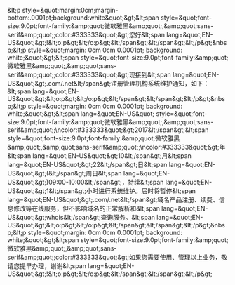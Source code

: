 &amp;lt;p style=&amp;quot;margin:0cm;margin-bottom:.0001pt;background:white&amp;quot;&amp;gt;&amp;lt;span style=&amp;quot;font-size:9.0pt;font-family:&amp;amp;quot;微软雅黑&amp;amp;quot;,&amp;amp;quot;sans-serif&amp;amp;quot;;color:#333333&amp;quot;&amp;gt;您好&amp;lt;span lang=&amp;quot;EN-US&amp;quot;&amp;gt;!&amp;lt;o:p&amp;gt;&amp;lt;/o:p&amp;gt;&amp;lt;/span&amp;gt;&amp;lt;/span&amp;gt;&amp;lt;/p&amp;gt;&amp;nbsp;&amp;lt;p style=&amp;quot;margin: 0cm 0cm 0.0001pt; background: white;&amp;quot;&amp;gt;&amp;lt;span style=&amp;quot;font-size:9.0pt;font-family:&amp;amp;quot;微软雅黑&amp;amp;quot;,&amp;amp;quot;sans-serif&amp;amp;quot;;color:#333333&amp;quot;&amp;gt;现接到&amp;lt;span lang=&amp;quot;EN-US&amp;quot;&amp;gt;.com/.net&amp;lt;/span&amp;gt;注册管理机构系统维护通知，如下：&amp;lt;span lang=&amp;quot;EN-US&amp;quot;&amp;gt;&amp;lt;o:p&amp;gt;&amp;lt;/o:p&amp;gt;&amp;lt;/span&amp;gt;&amp;lt;/span&amp;gt;&amp;lt;/p&amp;gt;&amp;nbsp;&amp;lt;p style=&amp;quot;margin: 0cm 0cm 0.0001pt; background: white;&amp;quot;&amp;gt;&amp;lt;span lang=&amp;quot;EN-US&amp;quot; style=&amp;quot;font-size:9.0pt;font-family:&amp;amp;quot;微软雅黑&amp;amp;quot;,&amp;amp;quot;sans-serif&amp;amp;quot;;\ncolor:#333333&amp;quot;&amp;gt;2017&amp;lt;/span&amp;gt;&amp;lt;span style=&amp;quot;font-size:9.0pt;font-family:&amp;amp;quot;微软雅黑&amp;amp;quot;,&amp;amp;quot;sans-serif&amp;amp;quot;;\ncolor:#333333&amp;quot;&amp;gt;年&amp;lt;span lang=&amp;quot;EN-US&amp;quot;&amp;gt;10&amp;lt;/span&amp;gt;月&amp;lt;span lang=&amp;quot;EN-US&amp;quot;&amp;gt;22&amp;lt;/span&amp;gt;日&amp;lt;span lang=&amp;quot;EN-US&amp;quot;&amp;gt;(&amp;lt;/span&amp;gt;周日&amp;lt;span lang=&amp;quot;EN-US&amp;quot;&amp;gt;)09:00-10:00&amp;lt;/span&amp;gt;，持续&amp;lt;span lang=&amp;quot;EN-US&amp;quot;&amp;gt;1&amp;lt;/span&amp;gt;小时进行系统维护。届时将暂停&amp;lt;span lang=&amp;quot;EN-US&amp;quot;&amp;gt;.com/.net&amp;lt;/span&amp;gt;域名产品注册、续费、信息修改等在线服务，但不影响域名的正常解析和&amp;lt;span lang=&amp;quot;EN-US&amp;quot;&amp;gt;whois&amp;lt;/span&amp;gt;查询服务。&amp;lt;span lang=&amp;quot;EN-US&amp;quot;&amp;gt;&amp;lt;o:p&amp;gt;&amp;lt;/o:p&amp;gt;&amp;lt;/span&amp;gt;&amp;lt;/span&amp;gt;&amp;lt;/p&amp;gt;&amp;nbsp;&amp;lt;p style=&amp;quot;margin: 0cm 0cm 0.0001pt; background: white;&amp;quot;&amp;gt;&amp;lt;span style=&amp;quot;font-size:9.0pt;font-family:&amp;amp;quot;微软雅黑&amp;amp;quot;,&amp;amp;quot;sans-serif&amp;amp;quot;;color:#333333&amp;quot;&amp;gt;如果您需要使用、管理以上业务，敬请您提早办理，谢谢&amp;lt;span lang=&amp;quot;EN-US&amp;quot;&amp;gt;!&amp;lt;o:p&amp;gt;&amp;lt;/o:p&amp;gt;&amp;lt;/span&amp;gt;&amp;lt;/span&amp;gt;&amp;lt;/p&amp;gt;